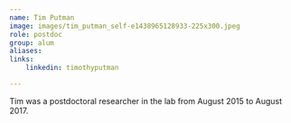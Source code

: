 ```yaml
---
name: Tim Putman
image: images/tim_putman_self-e1438965128933-225x300.jpeg
role: postdoc
group: alum
aliases:
links:
    linkedin: timothyputman

---
```


Tim was a postdoctoral researcher in the lab from August 2015 to August 2017.